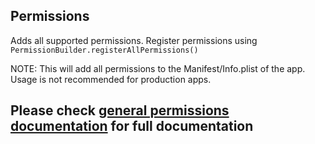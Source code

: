 ## Permissions
Adds all supported permissions. Register permissions using `PermissionBuilder.registerAllPermissions()`

NOTE: This will add all permissions to the Manifest/Info.plist of the app. Usage is not recommended for production apps.

## Please check [general permissions documentation](../base-permissions) for full documentation